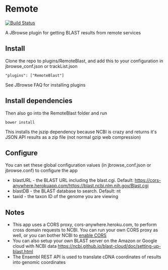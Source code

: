 # Remote

[![Build Status](https://travis-ci.org/cmdcolin/remoteblast.svg?branch=master)](https://travis-ci.org/cmdcolin/remoteblast)

A JBrowse plugin for getting BLAST results from remote services

## Install

Clone the repo to plugins/RemoteBlast, and add this to your configuration in jbrowse_conf.json or trackList.json

    "plugins": ["RemoteBlast"]

See JBrowse FAQ for installing plugins

## Install dependencies

Then also go into the RemoteBlast folder and run

    bower install

This installs the jszip dependency because NCBI is crazy and returns it's JSON API results as a zip file (not normal gzip web compression)

## Configure

You can set these global configuration values (in jbrowse_conf.json or jbrowse.conf) to configure the app

* blastURL - the BLAST URL including the blast.cgi. Default: https://cors-anywhere.herokuapp.com/https://blast.ncbi.nlm.nih.gov/Blast.cgi
* blastDB - the BLAST database to search. Default: nt
* taxid - the taxon ID of the genome you are viewing

## Notes

* This app uses a CORS proxy, cors-anywhere.heroku.com, to perform cross domain requests to NCBI. You can run your own CORS proxy as well, or you can bother NCBI to [enable CORS](https://enable-cors.org/)
* You can also setup your own BLAST server on the Amazon or Google cloud with NCBI data https://ncbi.github.io/blast-cloud/doc/setting-up-blast.html
* The Ensembl REST API is used to translate cDNA coordinates of results into genomic coordinates
